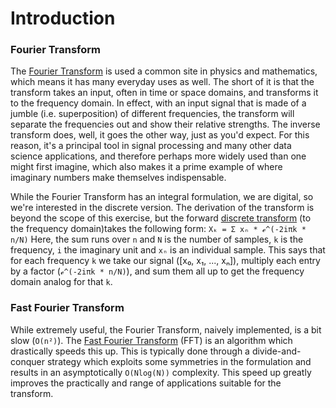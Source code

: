 # Introduction

### Fourier Transform

The [Fourier Transform](https://en.wikipedia.org/wiki/Fourier_transform) is used a common site in physics and mathematics, which means it has many everyday uses as well. 
The short of it is that the transform takes an input, often in time or space domains, and transforms it to the frequency domain.
In effect, with an input signal that is made of a jumble (i.e. superposition) of different frequencies, the transform will separate the frequencies out and show their relative strengths.
The inverse transform does, well, it goes the other way, just as you'd expect.
For this reason, it's a principal tool in signal processing and many other data science applications, and therefore perhaps more widely used than one might first imagine, which also makes it a prime example of where imaginary numbers make themselves indispensable.

While the Fourier Transform has an integral formulation, we are digital, so we're interested in the discrete version.
The derivation of the transform is beyond the scope of this exercise, but the forward [discrete transform](https://en.wikipedia.org/wiki/Discrete_Fourier_transform) (to the frequency domain)takes the following form:
`Xₖ = Σ xₙ * ℯ^(-2iπk * n/N)`
Here, the sum runs over `n` and `N` is the number of samples, `k` is the frequency, `i` the imaginary unit and `xₙ` is an individual sample.
This says that for each frequency `k` we take our signal ([x₀, x₁, ..., xₙ]), multiply each entry by a factor (`ℯ^(-2iπk * n/N)`), and sum them all up to get the frequency domain analog for that `k`.

### Fast Fourier Transform

While extremely useful, the Fourier Transform, naively implemented, is a bit slow (`O(n²)`). 
The [Fast Fourier Transform](https://en.wikipedia.org/wiki/Fast_Fourier_transform) (FFT) is an algorithm which drastically speeds this up.
This is typically done through a divide-and-conquer strategy which exploits some symmetries in the formulation and results in an asymptotically `O(Nlog(N))` complexity.
This speed up greatly improves the practically and range of applications suitable for the transform.
